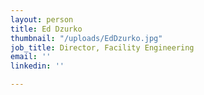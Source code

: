 ```yaml
---
layout: person
title: Ed Dzurko
thumbnail: "/uploads/EdDzurko.jpg"
job_title: Director, Facility Engineering
email: ''
linkedin: ''

---
```

